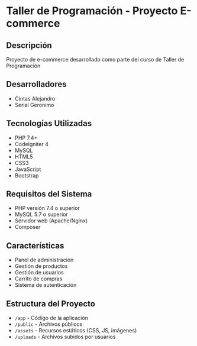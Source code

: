 # Taller de Programación - Proyecto E-commerce

## Descripción
Proyecto de e-commerce desarrollado como parte del curso de Taller de Programación

## Desarrolladores
- Cintas Alejandro
- Serial Geronimo

## Tecnologías Utilizadas
- PHP 7.4+
- CodeIgniter 4
- MySQL
- HTML5
- CSS3
- JavaScript
- Bootstrap

## Requisitos del Sistema
- PHP versión 7.4 o superior
- MySQL 5.7 o superior
- Servidor web (Apache/Nginx)
- Composer


## Características
- Panel de administración
- Gestión de productos
- Gestión de usuarios
- Carrito de compras
- Sistema de autenticación

## Estructura del Proyecto
- `/app` - Código de la aplicación
- `/public` - Archivos públicos
- `/assets` - Recursos estáticos (CSS, JS, imágenes)
- `/uploads` - Archivos subidos por usuarios

